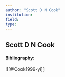 ```yaml
---
author: "Scott D N Cook"
institution:
field:
type:
---
```


## Scott D N Cook
#### Bibliography:

![[@Cook1999-yi]]